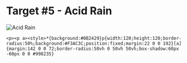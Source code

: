 # Target #5 - Acid Rain

![Acid Rain](https://cssbattle.dev/targets/5.png)

```
<p><p a><style>*{background:#0B2429}p{width:120;height:120;border-radius:50%;background:#F3AC3C;position:fixed;margin:22 0 0 192}[a]{margin:142 0 0 72;border-radius:50vh 0 50vh 50vh;box-shadow:60px -60px 0 0 #998235}
```
